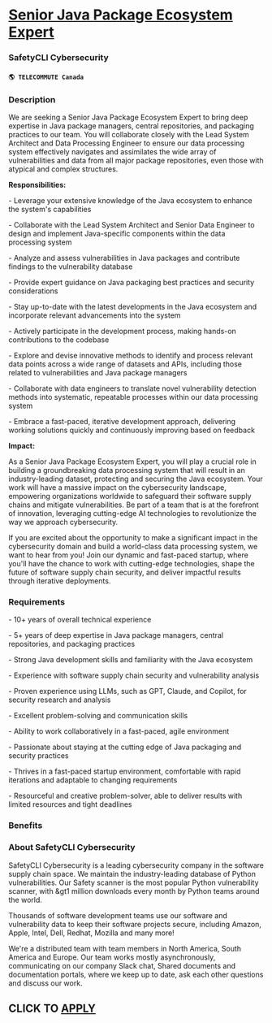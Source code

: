 # [Senior Java Package Ecosystem Expert](https://www.remotewlb.com/apply/senior-java-package-ecosystem-expert)  
### SafetyCLI Cybersecurity  
#### `🌎 TELECOMMUTE Canada`  

### **Description**

We are seeking a Senior Java Package Ecosystem Expert to bring deep expertise in Java package managers, central repositories, and packaging practices to our team. You will collaborate closely with the Lead System Architect and Data Processing Engineer to ensure our data processing system effectively navigates and assimilates the wide array of vulnerabilities and data from all major package repositories, even those with atypical and complex structures.

 **Responsibilities:**

\- Leverage your extensive knowledge of the Java ecosystem to enhance the system's capabilities

\- Collaborate with the Lead System Architect and Senior Data Engineer to design and implement Java-specific components within the data processing system

\- Analyze and assess vulnerabilities in Java packages and contribute findings to the vulnerability database

\- Provide expert guidance on Java packaging best practices and security considerations

\- Stay up-to-date with the latest developments in the Java ecosystem and incorporate relevant advancements into the system

\- Actively participate in the development process, making hands-on contributions to the codebase

\- Explore and devise innovative methods to identify and process relevant data points across a wide range of datasets and APIs, including those related to vulnerabilities and Java package managers

\- Collaborate with data engineers to translate novel vulnerability detection methods into systematic, repeatable processes within our data processing system

\- Embrace a fast-paced, iterative development approach, delivering working solutions quickly and continuously improving based on feedback

 **Impact:**

As a Senior Java Package Ecosystem Expert, you will play a crucial role in building a groundbreaking data processing system that will result in an industry-leading dataset, protecting and securing the Java ecosystem. Your work will have a massive impact on the cybersecurity landscape, empowering organizations worldwide to safeguard their software supply chains and mitigate vulnerabilities. Be part of a team that is at the forefront of innovation, leveraging cutting-edge AI technologies to revolutionize the way we approach cybersecurity.

If you are excited about the opportunity to make a significant impact in the cybersecurity domain and build a world-class data processing system, we want to hear from you! Join our dynamic and fast-paced startup, where you'll have the chance to work with cutting-edge technologies, shape the future of software supply chain security, and deliver impactful results through iterative deployments.

###  **Requirements**

\- 10+ years of overall technical experience

\- 5+ years of deep expertise in Java package managers, central repositories, and packaging practices

\- Strong Java development skills and familiarity with the Java ecosystem

\- Experience with software supply chain security and vulnerability analysis

\- Proven experience using LLMs, such as GPT, Claude, and Copilot, for security research and analysis

\- Excellent problem-solving and communication skills

\- Ability to work collaboratively in a fast-paced, agile environment

\- Passionate about staying at the cutting edge of Java packaging and security practices

\- Thrives in a fast-paced startup environment, comfortable with rapid iterations and adaptable to changing requirements

\- Resourceful and creative problem-solver, able to deliver results with limited resources and tight deadlines

###  **Benefits**

###  **About SafetyCLI Cybersecurity**

SafetyCLI Cybersecurity is a leading cybersecurity company in the software supply chain space. We maintain the industry-leading database of Python vulnerabilities. Our Safety scanner is the most popular Python vulnerability scanner, with &gt1 million downloads every month by Python teams around the world.

Thousands of software development teams use our software and vulnerability data to keep their software projects secure, including Amazon, Apple, Intel, Dell, Redhat, Mozilla and many more!

We're a distributed team with team members in North America, South America and Europe. Our team works mostly asynchronously, communicating on our company Slack chat, Shared documents and documentation portals, where we keep up to date, ask each other questions and discuss our work.

  
## CLICK TO [APPLY](https://www.remotewlb.com/apply/senior-java-package-ecosystem-expert)

